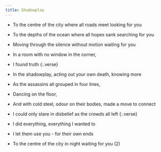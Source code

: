```yaml
---
title: Shadowplay
---
```

- To the centre of the city where all roads
meet looking for you
- To the depths of the ocean
where all hopes sank searching for you
- Moving through the silence without motion
waiting for you
- In a room with no window in the corner,
- I found truth
{:.verse}

- In the shadowplay, acting out your
own death, knowing more
- As the assassins all grouped
in four lines,
- Dancing on the floor,
- And with cold steel, odour on their bodies,
made a move to connect
- I could only stare in disbelief
as the crowds all left
{:.verse}

- I did everything, everything I wanted to
- I let them use you -
for their own ends
- To the centre of the city in night
waiting for you (2)



